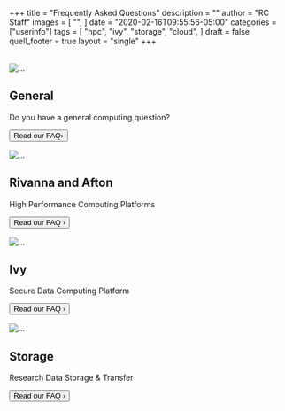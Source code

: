 +++
title = "Frequently Asked Questions"
description = ""
author = "RC Staff"
images = [
  "",
]
date = "2020-02-16T09:55:56-05:00"
categories = ["userinfo"]
tags = [
  "hpc",
  "ivy",
  "storage",
  "cloud",
]
draft = false
quell_footer = true
layout = "single"
+++

<div class="card-group" style="margin-top:2rem;">
  <div class="card mb-3" style="max-width: 400px;">
    <div class="row">
      <div class="col-md-4">
        <img src="/images/faq/general.png" class="card-img" alt="...">
      </div>
      <div class="col-md-8">
        <div class="card-body">
          <h2 class="card-title">General</h2>
          <p class="card-text">Do you have a general computing question?</p>
          <div style="margin-bottom:1rem;">
            <a href="/userinfo/user-guide/"><button class="btn btn-sm btn-primary">Read our FAQ&rsaquo;</button></a>
          </div>
        </div>
      </div>
    </div>
  </div>
  <div class="card mb-3" style="max-width: 400px;">
    <div class="row">
      <div class="col-md-4">
        <img src="/images/faq/rivanna.png" class="card-img" alt="...">
      </div>
      <div class="col-md-8">
        <div class="card-body">
          <h2 class="card-title">Rivanna and Afton</h2>
          <p class="card-text">High Performance Computing Platforms</p>
          <div style="margin-bottom:1rem;">
            <a href="/userinfo/faq/rivanna-faq/"><button class="btn btn-sm btn-primary">Read our FAQ &rsaquo;</button></a>
          </div>
        </div>
      </div>
    </div>
  </div>
</div>
<div class="card-group">
  <div class="card mb-3" style="max-width: 400px;">
    <div class="row">
      <div class="col-md-4">
        <img src="/images/faq/ivy.png" class="card-img" alt="...">
      </div>
      <div class="col-md-8">
        <div class="card-body">
          <h2 class="card-title">Ivy</h2>
          <p class="card-text">Secure Data Computing Platform</p>
          <div style="margin-bottom:1rem;">
            <a href="/userinfo/ivy"><button class="btn btn-sm btn-primary">Read our FAQ &rsaquo;</button></a>
          </div>
        </div>
      </div>
    </div>
  </div>
  <div class="card mb-3" style="max-width: 400px;">
    <div class="row">
      <div class="col-md-4">
        <img src="/images/faq/storage.png" class="card-img" alt="...">
      </div>
      <div class="col-md-8">
        <div class="card-body">
          <h2 class="card-title">Storage</h2>
          <p class="card-text">Research Data Storage & Transfer</p>
          <div style="margin-bottom:1rem;">
            <a href="/userinfo/faq/storage-faq/"><button class="btn btn-sm btn-primary">Read our FAQ &rsaquo;</button></a>
          </div>
        </div>
      </div>
    </div>
  </div>
</div>
